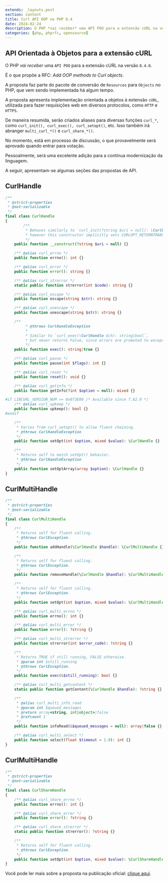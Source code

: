 ```yaml
---
extends: _layouts.post
section: content
title: Curl API OOP no PHP 8.4
date: 2024-02-24
description: O PHP *vai receber* uma API POO para a extensão cURL na versão 8.4.0.
categories: [php, phprfc, opensource]
---
```


## API Orientada à Objetos para a extensão cURL

O PHP *vai receber* uma `API POO` para a extensão cURL na versão `8.4.0`.

É o que propõe a RFC: _Add OOP methods to Curl objects_.

A proposta faz parte do pacote de conversão de `Resources` para `Objects` no PHP, que vem sendo implementada há algum tempo.

A proposta apresenta implementação orientada a objetos à extensão `cURL`, utilizada para fazer requisições web em diversos protocolos, como `HTTP` e `HTTPS`.

De maneira resumida, serão criados aliases para diversas funções `curl_*`, como `curl_init(), curl_exec(), curl_setopt()`, etc. Isso também irá abranger `multi_curl_*()` e `curl_share_*()`.

No momento, está em processo de discussão, o que provavelmente será aprovado quando entrar para votação.

Pessoalmente, será uma excelente adição para a contínua modernização da linguagem.

A seguir, apresentam-se algumas seções das propostas de API.

## CurlHandle

```php
/**
 * @strict-properties
 * @not-serializable
 */
final class CurlHandle
{
        /**
         * Behaves similarly to `curl_init(?string $uri = null): \CurlHandle`,
         * however this constructor implicitly sets CURLOPT_RETURNTRANSFER == true.
         */
	public function __construct(?string $uri = null) {}

	/** @alias curl_errno */
	public function errno(): int {}

	/** @alias curl_error */
	public function error(): string {}

	/** @alias curl_strerror */
	static public function strerror(int $code): string {}

	/** @alias curl_escape */
	public function escape(string $str): string {}

	/** @alias curl_unescape */
	public function unescape(string $str): string {}

	/**
         * @throws CurlHandleException
         *
         * Similar to `curl_exec(\CurlHandle $ch): string|bool`,
         * but never returns False, since errors are promoted to exceptions.
         */
	public function exec(): string|true {}

	/** @alias curl_pause */
	public function pause(int $flags): int {}

	/** @alias curl_reset */
	public function reset(): void {}

	/** @alias curl_getinfo */
	public function getInfo(?int $option = null): mixed {}

#if LIBCURL_VERSION_NUM >= 0x073E00 /* Available since 7.62.0 */
	/** @alias curl_upkeep */
	public function upkeep(): bool {}
#endif

	/**
	 * Varies from curl_setopt() to allow fluent chaining.
	 * @throws CurlHandleException
	 */
	public function setOpt(int $option, mixed $value): \CurlHandle {}

	/**
	 * Returns self to match setOpt() behavior.
	 * @throws CurlHandleException
	 */
	public function setOptArray(array $option): \CurlHandle {}
}
```

## CurlMultiHandle

```php 
/**
 * @strict-properties
 * @not-serializable
 */
final class CurlMultiHandle
{
	/**
	 * Returns self for fluent calling.
	 * @throws CurlException.
	 */
	public function addHandle(\CurlHandle $handle): \CurlMultiHandle {}

	/**
	 * Returns self for fluent calling.
	 * @throws CurlException.
	 */
	public function removeHandle(\CurlHandle $handle): \CurlMultiHandle {}

	/**
	 * Returns self for fluent calling.
	 * @throws CurlException.
	 */
	public function setOpt(int $option, mixed $value): \CurlMultiHandle {}

	/** @alias curl_multi_errno */
	public function errno(): int {}

	/** @alias curl_multi_error */
	public function error(): ?string {}

	/** @alias curl_multi_strerror */
	public function strerror(int $error_code): ?string {}

	/**
	 * Returns TRUE if still running, FALSE otherwise.
	 * @param int $still_running
	 * @throws CurlException.
	 */
	public function exec(&$still_running): bool {}

	/** @alias curl_multi_getcontent */
	static public function getContent(\CurlHandle $handle): ?string {}

	/**
	 * @alias curl_multi_info_read
	 * @param int $queued_messages
	 * @return array<string, int|object>|false
	 * @refcount 1
	 */
	public function infoRead(&$queued_messages = null): array|false {}

	/** @alias curl_multi_select */
	public function select(float $timeout = 1.0): int {}
}
```

## CurlMultiHandle

```php
/**
 * @strict-properties
 * @not-serializable
 */
final class CurlShareHandle
{
	/** @alias curl_share_errno */
	public function errno(): int {}

	/** @alias curl_share_error */
	public function error(): ?string {}

	/** @alias curl_share_strerror */
	static public function strerror(): ?string {}

	/**
	 * Returns self for fluent calling.
	 * @throws CurlException.
	 */
	public function setOpt(int $option, mixed $value): \CurlShareHandle {}
}
```

Você pode ler mais sobre a proposta na publicação oficial: [clique aqui](https://wiki.php.net/rfc/curl-oop).